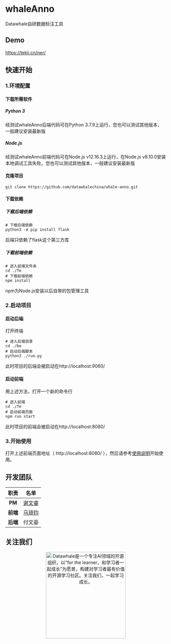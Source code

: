 # whaleAnno
Datawhale自研数据标注工具

## Demo
https://tekii.cn/ner/

## 快速开始
### 1.环境配置
#### 下载所需软件
##### Python 3
经测试whaleAnno后端代码可在Python 3.7.9上运行，您也可以测试其他版本，一般建议安装最新版

##### Node.js
经测试whaleAnno前端代码可在Node.js v12.16.3上运行，在Node.js v8.10.0安装本地调试工具失败，您也可以测试其他版本，一般建议安装最新版

#### 克隆项目
```shell
git clone https://github.com/datawhalechina/whale-anno.git
```
#### 下载依赖
##### 下载后端依赖
```shell
# 下载后端依赖
python3 -m pip install flask
```
后端只依赖了flask这个第三方库

##### 下载前端依赖
```shell
# 进入前端文件夹
cd ./fe
# 下载前端依赖
npm install
```
npm为Node.js安装以后自带的包管理工具

### 2.启动项目
#### 启动后端
打开终端
```shell
# 进入后端目录
cd ./be
# 启动后端脚本
python3 ./run.py
```
此时项目的后端会被启动在http://localhost:9060/

#### 启动前端
用上述方法，打开一个新的命令行
```shell
# 进入前端
cd ./fe
# 启动前端页面
npm run start
```
此时项目的前端会被启动在http://localhost:8080/

### 3.开始使用
打开上述前端页面地址（ http://localhost:8080/ ），然后请参考[使用说明](./doc/README.md)开始使用。


## 开发团队
| 职责 | 名单 |
| :---: | :---: |
| **PM** | [谢文睿](https://github.com/Sm1les) |
| **前端** | [马琦钧](https://github.com/Skypow2012) |
| **后端** | 付文豪 |

## 关注我们
<div align=center>
<img src="https://raw.githubusercontent.com/datawhalechina/pumpkin-book/master/res/qrcode.jpeg" width = "250" height = "270" alt="Datawhale是一个专注AI领域的开源组织，以“for the learner，和学习者一起成长”为愿景，构建对学习者最有价值的开源学习社区。关注我们，一起学习成长。">
</div>